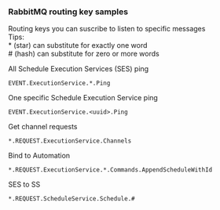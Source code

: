 ### RabbitMQ routing key samples
Routing keys you can suscribe to listen to specific messages\
Tips:\
\* (star) can substitute for exactly one word\
\# (hash) can substitute for zero or more words

All Schedule Execution Services (SES) ping 
```
EVENT.ExecutionService.*.Ping
```
One specific Schedule Execution Service ping 
```
EVENT.ExecutionService.<uuid>.Ping
```
Get channel requests
```
*.REQUEST.ExecutionService.Channels
```
Bind to Automation 
```
*.REQUEST.ExecutionService.*.Commands.AppendScheduleWithId
```
SES to SS
```
*.REQUEST.ScheduleService.Schedule.#
```
